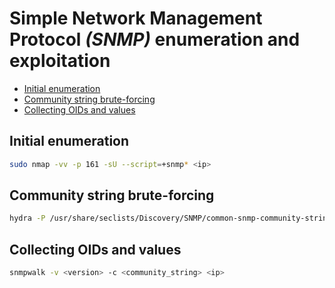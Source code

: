 # Simple Network Management Protocol _(SNMP)_ enumeration and exploitation
* [Initial enumeration](#initial-enumeration)
* [Community string brute-forcing](#community-string-brute-forcing)
* [Collecting OIDs and values](#collecting-oids-and-values)

## Initial enumeration
```bash
sudo nmap -vv -p 161 -sU --script=+snmp* <ip>
```

## Community string brute-forcing
```bash
hydra -P /usr/share/seclists/Discovery/SNMP/common-snmp-community-strings.txt <ip> snmp
```

## Collecting OIDs and values
```bash
snmpwalk -v <version> -c <community_string> <ip>
```
